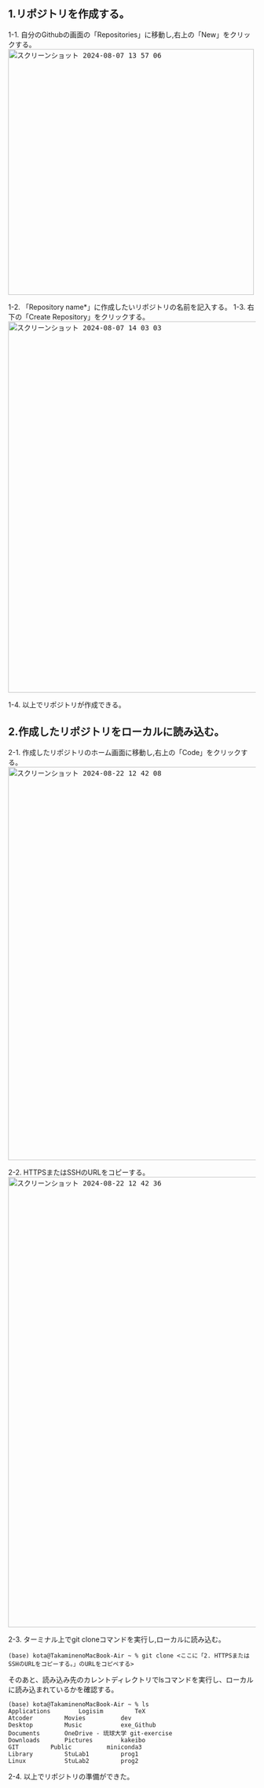 ## 1.リポジトリを作成する。
1-1. 自分のGithubの画面の「Repositories」に移動し,右上の「New」をクリックする。
<kbd><img width="500" alt="スクリーンショット 2024-08-07 13 57 06" src="https://github.com/user-attachments/assets/31831688-0615-428e-a134-0c905e52ce48"><kbd>

<!-- READMEでの画像の貼り付けは,IssueでURLを作ってそのURLを貼るとできる。 -->

1-2. 「Repository name*」に作成したいリポジトリの名前を記入する。
1-3. 右下の「Create Repository」をクリックする。
<kbd><img width="755" alt="スクリーンショット 2024-08-07 14 03 03" src="https://github.com/user-attachments/assets/95dd1eb7-584c-4883-8f11-d97bb99349c1"><kbd>

1-4. 以上でリポジトリが作成できる。

## 2.作成したリポジトリをローカルに読み込む。
2-1. 作成したリポジトリのホーム画面に移動し,右上の「Code」をクリックする。
<kbd><img width="800" alt="スクリーンショット 2024-08-22 12 42 08" src="https://github.com/user-attachments/assets/d70c2e7d-dbb3-43b0-b7a2-37b8b8e7248b"><kbd>

2-2. HTTPSまたはSSHのURLをコピーする。
<kbd><img width="916" alt="スクリーンショット 2024-08-22 12 42 36" src="https://github.com/user-attachments/assets/655e52a7-8011-43b3-8ed7-6f4da61858a1"><kbd>

2-3. ターミナル上でgit cloneコマンドを実行し,ローカルに読み込む。
```
(base) kota@TakaminenoMacBook-Air ~ % git clone <ここに「2. HTTPSまたはSSHのURLをコピーする。」のURLをコピペする>
```
そのあと、読み込み先のカレントディレクトリでlsコマンドを実行し、ローカルに読み込まれているかを確認する。
```
(base) kota@TakaminenoMacBook-Air ~ % ls
Applications		Logisim			TeX
Atcoder			Movies			dev
Desktop			Music			exe_Github
Documents		OneDrive - 琉球大学	git-exercise
Downloads		Pictures		kakeibo
GIT			Public			miniconda3
Library			StuLab1			prog1
Linux			StuLab2			prog2
```
2-4. 以上でリポジトリの準備ができた。